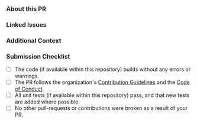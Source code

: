 <!--
    DO NOT IGNORE THIS TEMPLATE!
    You are creating a new pull request within a Jarsoft repository.
    
    Note that, unless already signed, you will have to sign a CLA (Contributor License Agreement) in order to merge this PR.
    If you do not agree to the CLA terms & conditions, please refrain from creating this pull-request.

    Before submitting the PR, please make sure you have done the following:

    - Read the [Contributing Guide](https://github.com/jarsft/.github/blob/production/CONTRIBUTING.md).
    - Checked that a PR that solves this issue the same way does not already exist (i.e. no duplicates exist).
    - Provided a clear, concise description that addresses **what** issue the PR is solving, or reference the issue that it solves (e.g. `fixes #123`).

    Please remove this message once you have finished this pull-request!
-->

### About this PR

<!-- 
    Provide a clear description of this pull-request, especially **what** this PR is solving.
    Your PR may be denied if the description is not clear or does not concisely explain the issue it solves.
-->

### Linked Issues

<!--
    THIS FIELD IS OPTIONAL!
    Provide issues that are linked to this pull-request, if possible and is not obvious, provide reasoning how this issue is related.

    If no issues are linked, feel free to remove this section.
-->

### Additional Context

<!--
    THIS FIELD IS OPTIONAL!
    Provide additional information that you'd like to focus on or just add to the pull-request.

    If you don't have any additional information to add, feel free to remove this section.
-->

### Submission Checklist

<!-- Before submitting this PR, please make sure: -->

- [ ] The code (if available within this repository) builds without any errors or warnings.
- [ ] The PR follows the organization's [Contribution Guidelines](https://github.com/jarsft/.github/blob/production/CONTRIBUTING.md) and the [Code of Conduct](https://github.com/jarsft/.github/blob/production/CODE_OF_CONDUCT.md).
- [ ] All unit tests (if available within this repository) pass, and that new tests are added where possible.
- [ ] No other pull-requests or contributions were broken as a result of your PR.
